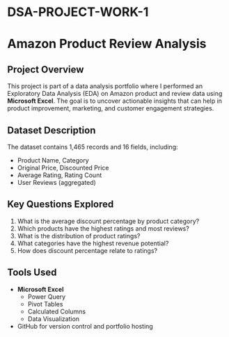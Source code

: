 # DSA-PROJECT-WORK-1

# Amazon Product Review Analysis 

## Project Overview
This project is part of a data analysis portfolio where I performed an Exploratory Data Analysis (EDA) on Amazon product and review data using **Microsoft Excel**. The goal is to uncover actionable insights that can help in product improvement, marketing, and customer engagement strategies.

## Dataset Description
The dataset contains 1,465 records and 16 fields, including:
- Product Name, Category
- Original Price, Discounted Price
- Average Rating, Rating Count
- User Reviews (aggregated)

## Key Questions Explored
1. What is the average discount percentage by product category?
2. Which products have the highest ratings and most reviews?
3. What is the distribution of product ratings?
4. What categories have the highest revenue potential?
5. How does discount percentage relate to ratings?

## Tools Used
- **Microsoft Excel**
  - Power Query
  - Pivot Tables
  - Calculated Columns
  - Data Visualization
- GitHub for version control and portfolio hosting








